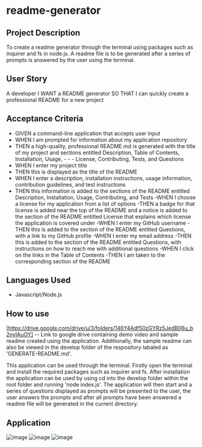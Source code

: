 # readme-generator


## Project Description

To create a readme generator through the terminal using packages such as inquirer and fs in node.js. A readme file is to be generated after a series of prompts is answered by the user using the terminal.

## User Story

A developer
I WANT a README generator
SO THAT I can quickly create a professional README for a new project


## Acceptance Criteria

- GIVEN a command-line application that accepts user input
- WHEN I am prompted for information about my application repository
- THEN a high-quality, professional README.md is generated with the title of my project and sections entitled Description, Table of Contents, Installation, Usage, - - - License, Contributing, Tests, and Questions
- WHEN I enter my project title
- THEN this is displayed as the title of the README
- WHEN I enter a description, installation instructions, usage information, contribution guidelines, and test instructions
- THEN this information is added to the sections of the README entitled Description, Installation, Usage, Contributing, and Tests
-WHEN I choose a license for my application from a list of options
-THEN a badge for that license is added near the top of the README and a notice is added to the section of the README entitled License that explains which license the application is covered under
-WHEN I enter my GitHub username
-THEN this is added to the section of the README entitled Questions, with a link to my GitHub profile
-WHEN I enter my email address
-THEN this is added to the section of the README entitled Questions, with instructions on how to reach me with additional questions
-WHEN I click on the links in the Table of Contents
-THEN I am taken to the corresponding section of the README

## Languages Used

- Javascript/Node.js

## How to use
[https://drive.google.com/drive/u/3/folders/146Y4Adf50zGYRz5JedB06u_b2nyIAuOY] -- Link to google drive containing demo video and sample readme created using the application. Additionally, the sample readme can also be viewed in the develop folder of the respository labaled as 'GENERATE-README.md'.

This application can be used through the terminal. Firstly open the terminal and install the required packages such as inquirer and fs. After installation the application can be used by using cd into the develop folder within the root folder and running 'node index.js'. The application will then start and a series of questions displayed as prompts will be presented to the user, the user answers the prompts and after all prompts have been answered a readme file will be generated in the current directory.



## Application
![image](https://user-images.githubusercontent.com/56829664/228962292-e1ceff1c-d102-4ea2-844a-1f39f738376f.png)
![image](https://user-images.githubusercontent.com/56829664/228962414-83b73084-6721-4732-b71b-4f179647c33c.png)
![image](https://user-images.githubusercontent.com/56829664/228962509-00b9056d-deab-4ae5-865c-5c8e97826e89.png)

